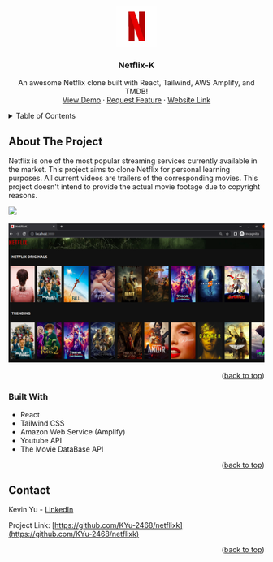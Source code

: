 <a name="readme-top"></a>

<!-- PROJECT LOGO -->
<br />
<div align="center">
  <a href="https://github.com/KYu-2468/netflixk">
    <img src="images/Netflix.jpeg" alt="Logo" width="80" height="80">
  </a>

  <h3 align="center">Netflix-K</h3>

  <p align="center">
    An awesome Netflix clone built with React, Tailwind, AWS Amplify, and TMDB!
    <br />
    <a href="https://www.youtube.com/watch?v=QuREEs3BDHQ">View Demo</a>
    ·
    <a href="https://github.com/KYu-2468/netflixk/issues">Request Feature</a>
    ·
    <a href="https://main.dk22od2tuez03.amplifyapp.com">Website Link</a>
  </p>
</div>

<!-- TABLE OF CONTENTS -->
<details>
  <summary>Table of Contents</summary>
  <ol>
    <li>
      <a href="#about-the-project">About The Project</a>
      <ul>
        <li><a href="#built-with">Built With</a></li>
      </ul>
    </li>
    <li><a href="#contact">Contact</a></li>
  </ol>
</details>

<!-- ABOUT THE PROJECT -->

## About The Project

Netflix is one of the most popular streaming services currently available in the market. This project aims to clone Netflix for personal learning purposes. All current videos are trailers of the corresponding movies. This project doesn't intend to provide the actual movie footage due to copyright reasons.

![](demo/Netflix_demo-2022-12-15_19.48.54.gif)

[![NetflixK][product-screenshot]](https://main.dk22od2tuez03.amplifyapp.com/)

<!-- [![NetflixK][product-screenshot2]](https://main.dk22od2tuez03.amplifyapp.com/)

[![NetflixK][product-screenshot3]](https://main.dk22od2tuez03.amplifyapp.com/) -->

<p align="right">(<a href="#readme-top">back to top</a>)</p>

### Built With

- React
- Tailwind CSS
- Amazon Web Service (Amplify)
- Youtube API
- The Movie DataBase API

<!-- - [![React][react.js]][react-url]
- [![Tailwind][tailwind.js]][tailwind-url]
- [![AWS][aws]][aws-url]
- [![TMDB][tmdb]][tmdb-url]
- [![Youtube][youtube]][youtube-url] -->

<p align="right">(<a href="#readme-top">back to top</a>)</p>

<!-- CONTACT -->

## Contact

Kevin Yu - [LinkedIn](https://www.linkedin.com/in/kevinyu2468/)

Project Link: [https://github.com/KYu-2468/netflixk](https://github.com/KYu-2468/netflixk)

<p align="right">(<a href="#readme-top">back to top</a>)</p>

<!-- MARKDOWN LINKS & IMAGES -->

[product-screenshot]: images/NetflixK.png
[product-screenshot2]: images/Netflixk-2.png
[product-screenshot3]: images/Trailer3.png
[react.js]: images/react.png
[react-url]: https://reactjs.org/
[tailwind.js]: images/Tailwind.png
[tailwind-url]: https://tailwindcss.com/
[aws]: images/AWS-amplify.png
[aws-url]: https://aws.amazon.com/amplify/
[tmdb]: images/tmdb.png
[tmdb-url]: https://www.themoviedb.org/?language=en-US
[youtube]: images/youtube.png
[youtube-url]: https://www.youtube.com/
